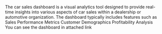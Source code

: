 The car sales dashboard is a visual analytics tool designed to provide real-time insights into various aspects of car sales within a dealership or automotive organization. 
The dashboard typically includes features such as
Sales Performance Metrics
Customer Demographics
Profitability Analysis
You can see the dashboard in attached link
